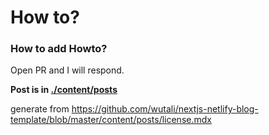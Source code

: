 # How to?

### How to add Howto?

Open PR and I will respond.

**Post is in [./content/posts](./content/posts)**

generate from https://github.com/wutali/nextjs-netlify-blog-template/blob/master/content/posts/license.mdx
